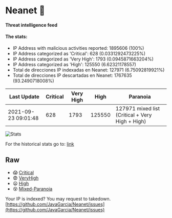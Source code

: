 # Neanet :hocho:
#### Threat intelligence feed
#### The stats:

- IP Address with malicious activities reported: 1895606 (100%)
- IP Address categorized as 'Critical':  628 (0.0331292473225%)
- IP Address categorized as 'Very High':  1793 (0.0945871663204%)
- IP Address categorized as 'High':  125550 (6.62321178557)
- Total de direcciones IP indexadas en Neanet:  127971 (6.75092819921%)
- Total de direcciones IP descartadas en Neanet:  1767635 (93.2490718008%)

| Last Update | Critical | Very High | High | Paranoia |
| --- | --- | --- | --- | --- |
| 2021-09-23 09:01:48 | 628 | 1793 | 125550 | 127971 mixed list (Critical + Very High + High)|

![Stats](https://docs.google.com/spreadsheets/d/e/2PACX-1vSnaNMIXVabIpDJjufMlzH7poXnshF3mgd8Is1g9ytUEzVsP5my4Trn8f-xkoLLQ38xpL3HtmUexLo6/pubchart?oid=501124687&format=image)

For the historical stats go to: [link](/stats.csv)
## Raw
- :scream: [Critical](https://raw.githubusercontent.com/JavaGarcia/Neanet/master/blacklists/neanet_critical.txt)
- :fearful: [VeryHigh](https://raw.githubusercontent.com/JavaGarcia/Neanet/master/blacklists/neanet_veryHigh.txtt)
- :frowning: [High](https://raw.githubusercontent.com/JavaGarcia/Neanet/master/blacklists/neanet_high.txt)
- :dizzy_face: [Mixed-Paranoia](https://raw.githubusercontent.com/JavaGarcia/Neanet/master/blacklists/neanet_all.txt)


Your IP is indexed? You may request to takedown. [https://github.com/JavaGarcia/Neanet/issues](https://github.com/JavaGarcia/Neanet/issues)







































































































































































































































































































































































































































































































































































































































































































































































































































































































































































































































































































































































































































































































































































































































































































































































































































































































































































































































































































































































































































































































































































































































































































































































































































































































































































































































































































































































































































































































































































































































































































































































































































































































































































































































































































































































































































































































































































































































































































































































































































































































































































































































































































































































































































































































































































































































































































































































































































































































































































































































































































































































































































































































































































































































































































































































































































































































































































































































































































































































































































































































































































































































































































































































































































































































































































































































































































































































































































































































































































































































































































































































































































































































































































































































































































































































































































































































































































































































































































































































































































































































































































































































































































































































































































































































































































































































































































































































































































































































































































































































































































































































